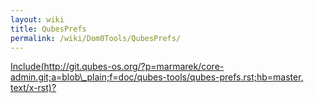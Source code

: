 ```yaml
---
layout: wiki
title: QubesPrefs
permalink: /wiki/Dom0Tools/QubesPrefs/
---
```


[Include(http://git.qubes-os.org/?p=marmarek/core-admin.git;a=blob\_plain;f=doc/qubes-tools/qubes-prefs.rst;hb=master, text/x-rst)?](/wiki/Dom0Tools/Include(http%3A/git.qubes-os.org?p=marmarek/core-admin.git;a=blob_plain;f=doc/qubes-tools/qubes-prefs.rst;hb=master,%20text/x-rst))
